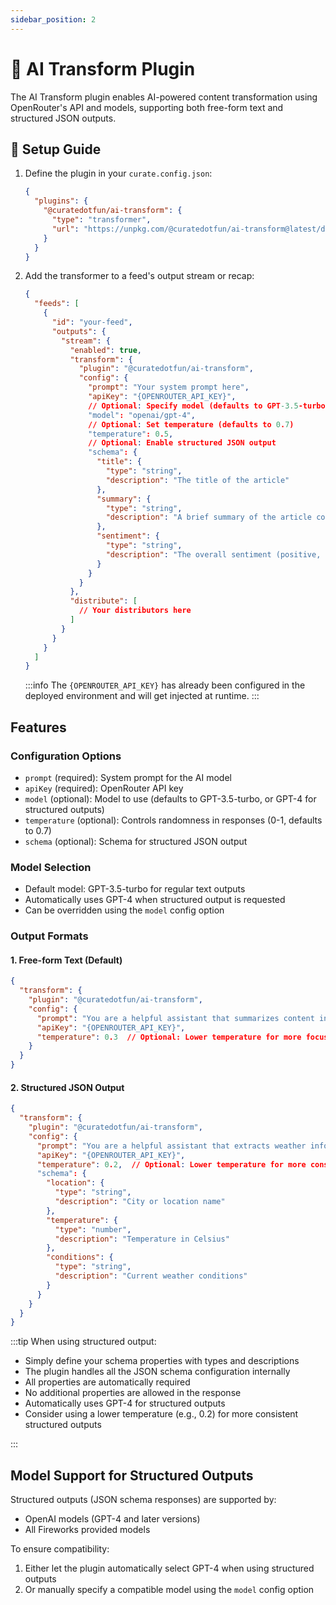 ```yaml
---
sidebar_position: 2
---
```


# 🤖 AI Transform Plugin

The AI Transform plugin enables AI-powered content transformation using OpenRouter's API and models, supporting both free-form text and structured JSON outputs.

## 🔧 Setup Guide

1. Define the plugin in your `curate.config.json`:

   ```json
   {
     "plugins": {
       "@curatedotfun/ai-transform": {
         "type": "transformer",
         "url": "https://unpkg.com/@curatedotfun/ai-transform@latest/dist/remoteEntry.js"
       }
     }
   }
   ```

2. Add the transformer to a feed's output stream or recap:

   ```json
   {
     "feeds": [
       {
         "id": "your-feed",
         "outputs": {
           "stream": {
             "enabled": true,
             "transform": {
               "plugin": "@curatedotfun/ai-transform",
               "config": {
                 "prompt": "Your system prompt here",
                 "apiKey": "{OPENROUTER_API_KEY}",
                 // Optional: Specify model (defaults to GPT-3.5-turbo)
                 "model": "openai/gpt-4",
                 // Optional: Set temperature (defaults to 0.7)
                 "temperature": 0.5,
                 // Optional: Enable structured JSON output
                 "schema": {
                   "title": {
                     "type": "string",
                     "description": "The title of the article"
                   },
                   "summary": {
                     "type": "string",
                     "description": "A brief summary of the article content"
                   },
                   "sentiment": {
                     "type": "string",
                     "description": "The overall sentiment (positive, neutral, or negative)"
                   }
                 }
               }
             },
             "distribute": [
               // Your distributors here
             ]
           }
         }
       }
     ]
   }
   ```

   :::info
   The `{OPENROUTER_API_KEY}` has already been configured in the deployed environment and will get injected at runtime.
   :::

## Features

### Configuration Options

- `prompt` (required): System prompt for the AI model
- `apiKey` (required): OpenRouter API key
- `model` (optional): Model to use (defaults to GPT-3.5-turbo, or GPT-4 for structured outputs)
- `temperature` (optional): Controls randomness in responses (0-1, defaults to 0.7)
- `schema` (optional): Schema for structured JSON output

### Model Selection

- Default model: GPT-3.5-turbo for regular text outputs
- Automatically uses GPT-4 when structured output is requested
- Can be overridden using the `model` config option

### Output Formats

#### 1. Free-form Text (Default)

```json
{
  "transform": {
    "plugin": "@curatedotfun/ai-transform",
    "config": {
      "prompt": "You are a helpful assistant that summarizes content in a news-style format...",
      "apiKey": "{OPENROUTER_API_KEY}",
      "temperature": 0.3  // Optional: Lower temperature for more focused outputs
    }
  }
}
```

#### 2. Structured JSON Output

```json
{
  "transform": {
    "plugin": "@curatedotfun/ai-transform",
    "config": {
      "prompt": "You are a helpful assistant that extracts weather information...",
      "apiKey": "{OPENROUTER_API_KEY}",
      "temperature": 0.2,  // Optional: Lower temperature for more consistent outputs
      "schema": {
        "location": {
          "type": "string",
          "description": "City or location name"
        },
        "temperature": {
          "type": "number",
          "description": "Temperature in Celsius"
        },
        "conditions": {
          "type": "string",
          "description": "Current weather conditions"
        }
      }
    }
  }
}
```

:::tip
When using structured output:

- Simply define your schema properties with types and descriptions
- The plugin handles all the JSON schema configuration internally
- All properties are automatically required
- No additional properties are allowed in the response
- Automatically uses GPT-4 for structured outputs
- Consider using a lower temperature (e.g., 0.2) for more consistent structured outputs

:::

## Model Support for Structured Outputs

Structured outputs (JSON schema responses) are supported by:

- OpenAI models (GPT-4 and later versions)
- All Fireworks provided models

To ensure compatibility:

1. Either let the plugin automatically select GPT-4 when using structured outputs
2. Or manually specify a compatible model using the `model` config option
